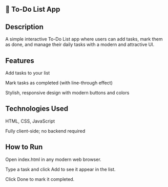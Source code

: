 📝 To-Do List App
---
Description
---
A simple interactive To-Do List app where users can add tasks, mark them as done, and manage their daily tasks with a modern and attractive UI.

Features
---
Add tasks to your list

Mark tasks as completed (with line-through effect)

Stylish, responsive design with modern buttons and colors

Technologies Used
---
HTML, CSS, JavaScript

Fully client-side; no backend required

How to Run
---
Open index.html in any modern web browser.

Type a task and click Add to see it appear in the list.

Click Done to mark it completed.
